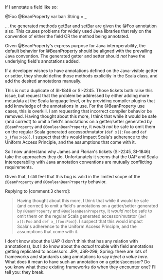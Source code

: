 If I annotate a field like so:

@Foo
@BeanProperty
var bar: String = _

... the generated methods getBar and setBar are given the @Foo annotation also. This causes problems for widely used Java libraries that rely on the convention of either the field OR the method being annotated.

Given @BeanProperty's express purpose for Java interoperability, the default behavior for @BeanProperty should be aligned with the prevailing Java convention. The generated getter and setter should *not* have the underlying field's annotations added. 

If a developer wishes to have annotations defined on the Java-visible getter or setter, they should define those methods explicitly in the Scala class, and add the desired annotations manually.

This is not a duplicate of SI-1846 or SI-2245. Those tickets both raise this issue, but request that the problem be addressed by either adding more metadata at the Scala language level, or by providing compiler plugins that add knowledge of the annotations in use. For the @BeanProperty use cases, this is overkill. I am requesting that incorrect compiler behavior be removed.
Having thought about this more, I think that while it would be safe (and correct) to omit a field's annotations on a getter/setter generated by `@BeanProperty` and `@BooleanBeanProperty`, it _would not_ be safe to omit them on the regular Scala generated accessor/mutator (`def x():Foo` and `def x_(foo:Foo)`). I suspect that this would impact Scala's adherence to the Uniform Access Principle, and the assumptions that come with it.

So I now understand why James and Florian's tickets (SI-2245, SI-1846) take the approaches they do. Unfortunately it seems that the UAP and Scala interoperability with Java annotation conventions are mutually conflicting requirements.

Given that, I still feel that this bug is valid in the limited scope of the `@BeanProperty` and `@BooleanBeanProperty` behavior.

Replying to [comment:3 cherro]:
> Having thought about this more, I think that while it would be safe (and correct) to omit a field's annotations on a getter/setter generated by `@BeanProperty` and `@BooleanBeanProperty`, it _would not_ be safe to omit them on the regular Scala generated accessor/mutator (`def x():Foo` and `def x_(foo:Foo)`). I suspect that this would impact Scala's adherence to the Uniform Access Principle, and the assumptions that come with it.

I don't know about the UAP (I don't think that has any relation with annotations), but I do know about the _actual_ trouble with field annotations getting replicated to accessors. JPA, JSR-299, Spring: there are lots of frameworks and standards using annotations to say _inject a value here_. What does it mean to have such an annotation on a getter/accessor? Do you know what these existing frameworks do when they encounter one? I'll tell you: they break.

